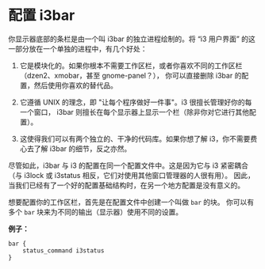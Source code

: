 # 配置 i3bar

你显示器底部的条栏是由一个叫 i3bar 的独立进程绘制的。将 “i3 用户界面” 的这一部分放在一个单独的进程中，有几个好处：

1. 它是模块化的。如果你根本不需要工作区栏，或者你喜欢不同的工作区栏（dzen2、xmobar，甚至 gnome-panel？），
   你可以直接删除 i3bar 的配置，然后使用你喜欢的替代品。

2. 它遵循 UNIX 的理念，即 "让每个程序做好一件事"。i3 很擅长管理好你的每一个窗口，
   i3bar 则擅长在每个显示器上显示一个栏（除非你对它进行其他配置）。

3. 这使得我们可以有两个独立的、干净的代码库。如果你想了解 i3，你不需要费心去了解 i3bar 的细节，反之亦然。

尽管如此，i3bar 与 i3 的配置在同一个配置文件中。这是因为它与 i3 紧密耦合（与 i3lock 或 i3status 相反，它们对使用其他窗口管理器的人很有用）。
因此，当我们已经有了一个好的配置基础结构时，在另一个地方配置是没有意义的。

想要配置你的工作区栏，首先是在配置文件中创建一个叫做 `bar` 的块。
你可以有多个 `bar` 块来为不同的输出（显示器）使用不同的设置。

**例子：**

```
bar {
    status_command i3status
}
```
